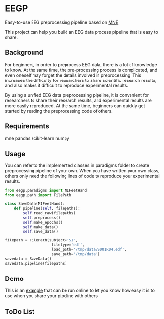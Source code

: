 # EEGP
Easy-to-use EEG preprocessing pipeline based on [MNE][]

This project can help you build an EEG data process pipeline that is easy to share.

## Background
For beginners, in order to preprocess EEG data, there is a lot of knowledge to know. At the same time, the pre-processing process is complicated, and even oneself may forget the details involved in preprocessing. This increases the difficulty for researchers to share scientific research results, and also makes it difficult to reproduce experimental results.

By using a unified EEG data preprocessing pipeline, it is convenient for researchers to share their research results, and experimental results are more easily reproduced. At the same time, beginners can quickly get started by reading the preprocessing code of others.

## Requirements
mne
pandas
scikit-learn
numpy

## Usage
You can refer to the implemented classes in paradigms folder to create preprocessing pipeline of your own.
When you have written your own class, others only need the following lines of code to reproduce your experimental results.

```python
from eegp.paradigms import MIFeetHand
from eegp.path import FilePath

class SaveData(MIFeetHand):
    def pipeline(self, filepaths):
        self.read_raw(filepaths)
        self.preprocess()
        self.make_epochs()
        self.make_data()
        self.save_data()

filepath = FilePath(subject='S1',
                     filetype='edf',
                     load_path='/tmp/data/S001R04.edf',
                     save_path='/tmp/data')
savedata = SaveData()
savedata.pipeline(filepaths)
```

## Demo
This is an [example][] that can be run online to let you know how easy it is to use when you share your pipeline with others.

## ToDo List



[MNE]:https://mne.tools/stable/index.html "MNE"
[example]:https://colab.research.google.com/drive/19hgfVbP47Ib-JUq4dyVxy77_INOAkSIG?usp=sharing "example"
